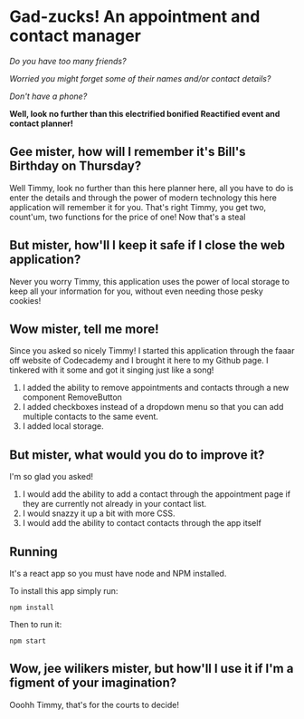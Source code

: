# Gad-zucks! An appointment and contact manager

_Do you have too many friends?_

_Worried you might forget some of their names and/or contact details?_

_Don't have a phone?_

**Well, look no further than this electrified bonified Reactified event and contact planner!**

## Gee mister, how will I remember it's Bill's Birthday on Thursday?

Well Timmy, look no further than this here planner here, all you have to do is enter the details and through the power of modern technology this here application will remember it for you. That's right Timmy, you get two, count'um, two functions for the price of one! Now that's a steal

## But mister, how'll I keep it safe if I close the web application?

Never you worry Timmy, this application uses the power of local storage to keep all your information for you, without even needing those pesky cookies!

## Wow mister, tell me more!

Since you asked so nicely Timmy! I started this application through the faaar off website of Codecademy and I brought it here to my Github page. I tinkered with it some and got it singing just like a song!

1. I added the ability to remove appointments and contacts through a new component RemoveButton
2. I added checkboxes instead of a dropdown menu so that you can add multiple contacts to the same event.
3. I added local storage.

## But mister, what would you do to improve it?

I'm so glad you asked!

1. I would add the ability to add a contact through the appointment page if they are currently not already in your contact list.
2. I would snazzy it up a bit with more CSS.
3. I would add the ability to contact contacts through the app itself

## Running

It's a react app so you must have node and NPM installed.

To install this app simply run:

```
npm install

```

Then to run it:

```
npm start
```

## Wow, jee wilikers mister, but how'll I use it if I'm a figment of your imagination?

Ooohh Timmy, that's for the courts to decide!
